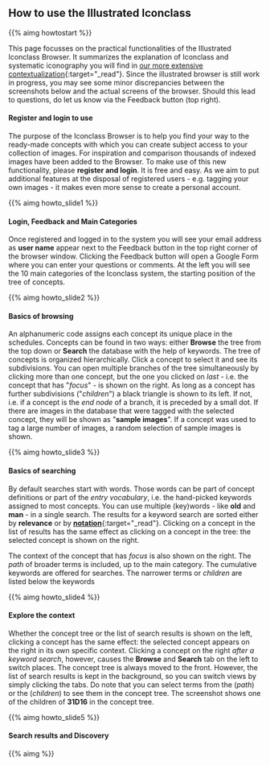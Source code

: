## How to use the Illustrated Iconclass

{{% aimg howtostart %}}

This page focusses on the practical functionalities of the Illustrated Iconclass Browser. It summarizes the explanation of Iconclass and systematic iconography you will find in [our more extensive contextualization](https://test.iconclass.org/help/search){:target="_read"}. Since the illustrated browser is still work in progress, you may see some minor discrepancies between the screenshots below and the actual screens of the browser. Should this lead to questions, do let us know via the Feedback button (top right).

#### Register and login to use

The purpose of the Iconclass Browser is to help you find your way to the ready-made concepts with which you can create subject access to your collection of images. For inspiration and comparison thousands of indexed images have been added to the Browser. To make use of this new functionality, please __register and login__. It is free and easy. As we aim to put additional features at the disposal of registered users - e.g. tagging your own images - it makes even more sense to create a personal account.

{{% aimg howto_slide1 %}}

#### Login, Feedback and Main Categories

Once registered and logged in to the system you will see your email address as __user name__ appear next to the Feedback button in the top right corner of the browser window. Clicking the Feedback button will open a Google Form where you can enter your questions or comments.
At the left you will see the 10 main categories of the Iconclass system, the starting position of the tree of concepts.

{{% aimg howto_slide2 %}}

#### Basics of browsing

An alphanumeric code assigns each concept its unique place in the schedules. Concepts can be found in two ways: either __Browse__ the tree from the top down or __Search__ the database with the help of keywords.
The tree of concepts is organized hierarchically. Click a concept to select it and see its subdivisions. You can open multiple branches of the tree simultaneously by clicking more than one concept, but the one you clicked on _last_ - i.e. the concept that has "_focus_" - is shown on the right.
As long as a concept has further subdivisions ("_children_") a black triangle is shown to its left. If not, i.e. if a concept is the _end node_ of a branch, it is preceded by a small dot.
If there are images in the database that were tagged with the selected concept, they will be shown as "__sample images__". If a concept was used to tag a large number of images, a random selection of sample images is shown.

{{% aimg howto_slide3 %}}

#### Basics of searching

By default searches start with words. Those words can be part of concept definitions or part of the _entry vocabulary_, i.e. the hand-picked keywords assigned to most concepts. You can use multiple (key)words - like __old__ and __man__ - in a single search.
The results for a keyword search are sorted either by __relevance__ or by [__notation__](basics#notation){:target="_read"}. Clicking on a concept in the list of results has the same effect as clicking on a concept in the tree: the selected concept is shown on the right.

The context of the concept that has _focus_ is also shown on the right. The _path_ of broader terms is included, up to the main category. The cumulative keywords are offered for searches. The narrower terms or _children_ are listed below the keywords

{{% aimg howto_slide4 %}}

#### Explore the context

Whether the concept tree or the list of search results is shown on the left, clicking a concept has the same effect: the selected concept appears on the right in its own specific context.
Clicking a concept on the right _after a keyword search_, however, causes the __Browse__ and __Search__ tab on the left to switch places. The concept tree is always moved to the front. However, the list of search results is kept in the background, so you can switch views by simply clicking the tabs.
Do note that you can select terms from the (_path_) or the (_children_) to see them in the concept tree. The screenshot shows one of the children of __31D16__ in the concept tree.

{{% aimg howto_slide5 %}}

#### Search results and Discovery



{{% aimg  %}}
